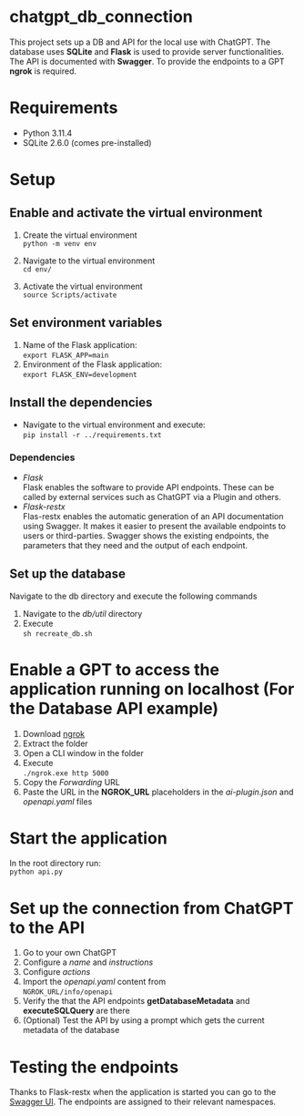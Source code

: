 # chatgpt_db_connection 
This project sets up a DB and API for the local use with ChatGPT. The database uses **SQLite** and **Flask** is used to provide server functionalities. The API is documented with **Swagger**. To provide the endpoints to a GPT **ngrok** is required.

# Requirements
- Python 3.11.4
- SQLite 2.6.0 (comes pre-installed)

# Setup

## Enable and activate the virtual environment 

1. Create the virtual environment  
`python -m venv env`

2. Navigate to the virtual environment  
`cd env/`  

3. Activate the virtual environment  
`source Scripts/activate`

## Set environment variables  
1. Name of the Flask application:  
`export FLASK_APP=main`  
2. Environment of the Flask application:  
`export FLASK_ENV=development`


## Install the dependencies
- Navigate to the virtual environment and execute:  
`pip install -r ../requirements.txt`  
### Dependencies  
- _Flask_  
Flask enables the software to provide API endpoints. These can be called by external services such as ChatGPT via a Plugin and others.
- _Flask-restx_  
Flas-restx enables the automatic generation of an API documentation using Swagger. It makes it easier to present the available endpoints to users or third-parties. Swagger shows the existing endpoints, the parameters that they need and the output of each endpoint.

## Set up the database  
Navigate to the db directory and execute the following commands
1. Navigate to the _db/util_ directory  
2. Execute  
`sh recreate_db.sh`

# Enable a GPT to access the application running on localhost (For the Database API example)  
1. Download [ngrok](https://ngrok.com/download)
2. Extract the folder
3. Open a CLI window in the folder
4. Execute  
`./ngrok.exe http 5000` 
5. Copy the _Forwarding_ URL
6. Paste the URL in the **NGROK_URL** placeholders in the _ai-plugin.json_ and _openapi.yaml_ files

# Start the application
In the root directory run:  
`python api.py`

# Set up the connection from ChatGPT to the API
1. Go to your own ChatGPT
2. Configure a _name_ and _instructions_
3. Configure _actions_
4. Import the _openapi.yaml_ content from  
`NGROK_URL/info/openapi`
5. Verify the that the API endpoints **getDatabaseMetadata** and **executeSQLQuery** are there
6. (Optional) Test the API by using a prompt which gets the current metadata of the database

# Testing the endpoints
Thanks to Flask-restx when the application is started you can go to the [Swagger UI](http://127.0.0.1:5000/). The endpoints are assigned to their relevant namespaces. 